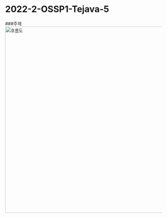 # 2022-2-OSSP1-Tejava-5

###주제
<img width="597" alt="흐름도" src="https://user-images.githubusercontent.com/112921582/208559854-d04ba1e2-accc-47e8-af9a-d4b89193848f.png">
